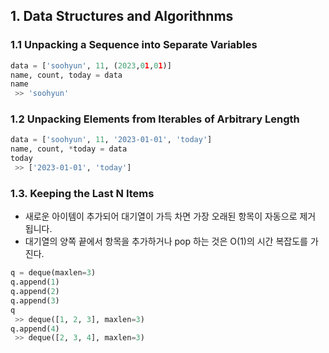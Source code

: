 ## 1. Data Structures and Algorithnms

### 1.1 Unpacking a Sequence into Separate Variables

```python
data = ['soohyun', 11, (2023,01,01)]
name, count, today = data
name
 >> 'soohyun'
```

### 1.2 Unpacking Elements from Iterables of Arbitrary Length

```python
data = ['soohyun', 11, '2023-01-01', 'today']
name, count, *today = data
today
 >> ['2023-01-01', 'today']
```

### 1.3. Keeping the Last N Items
- 새로운 아이템이 추가되어 대기열이 가득 차면 가장 오래된 항목이 자동으로 제거 됩니다.
- 대기열의 양쪽 끝에서 항목을 추가하거나 pop 하는 것은 O(1)의 시간 복잡도를 가진다.

```python
q = deque(maxlen=3)
q.append(1)
q.append(2)
q.append(3)
q
 >> deque([1, 2, 3], maxlen=3)
q.append(4)
 >> deque([2, 3, 4], maxlen=3)
```